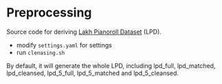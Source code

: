 Preprocessing
=============

Source code for deriving [Lakh Pianoroll Dataset](https://salu133445.github.io/musegan/dataset) (LPD).

- modify `settings.yaml` for settings
- run `clenasing.sh`

By default, it will generate the whole LPD, including lpd_full, lpd_matched, lpd_cleansed, lpd_5_full, lpd_5_matched and lpd_5_cleansed.
